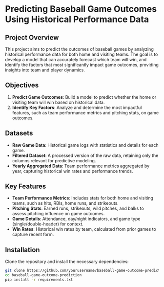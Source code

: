 # Predicting Baseball Game Outcomes Using Historical Performance Data

## Project Overview
This project aims to predict the outcomes of baseball games by analyzing historical performance data for both home and visiting teams. The goal is to develop a model that can accurately forecast which team will win, and identify the factors that most significantly impact game outcomes, providing insights into team and player dynamics.

## Objectives
1. **Predict Game Outcomes**: Build a model to predict whether the home or visiting team will win based on historical data.
2. **Identify Key Factors**: Analyze and determine the most impactful features, such as team performance metrics and pitching stats, on game outcomes.

## Datasets
- **Raw Game Data**: Historical game logs with statistics and details for each game.
- **Filtered Dataset**: A processed version of the raw data, retaining only the columns relevant for predictive modeling.
- **Yearly Aggregated Data**: Team performance metrics aggregated by year, capturing historical win rates and performance trends.

## Key Features
- **Team Performance Metrics**: Includes stats for both home and visiting teams, such as hits, RBIs, home runs, and strikeouts.
- **Pitching Stats**: Earned runs, strikeouts, wild pitches, and balks to assess pitching influence on game outcomes.
- **Game Details**: Attendance, day/night indicators, and game type (single/double-header) for context.
- **Win Rates**: Historical win rates by team, calculated from prior games to capture recent form.

## Installation

Clone the repository and install the necessary dependencies:

```bash
git clone https://github.com/yourusername/baseball-game-outcome-prediction.git
cd baseball-game-outcome-prediction
pip install -r requirements.txt

